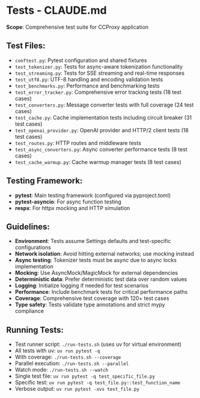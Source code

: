 # Tests - CLAUDE.md

**Scope**: Comprehensive test suite for CCProxy application

## Test Files:
- `conftest.py`: Pytest configuration and shared fixtures
- `test_tokenizer.py`: Tests for async-aware tokenization functionality
- `test_streaming.py`: Tests for SSE streaming and real-time responses
- `test_utf8.py`: UTF-8 handling and encoding validation tests
- `test_benchmarks.py`: Performance and benchmarking tests
- `test_error_tracker.py`: Comprehensive error tracking tests (18 test cases)
- `test_converters.py`: Message converter tests with full coverage (24 test cases)
- `test_cache.py`: Cache implementation tests including circuit breaker (31 test cases)
- `test_openai_provider.py`: OpenAI provider and HTTP/2 client tests (18 test cases)
- `test_routes.py`: HTTP routes and middleware tests
- `test_async_converters.py`: Async converter performance tests (8 test cases)
- `test_cache_warmup.py`: Cache warmup manager tests (8 test cases)

## Testing Framework:
- **pytest**: Main testing framework (configured via pyproject.toml)
- **pytest-asyncio**: For async function testing
- **respx**: For httpx mocking and HTTP simulation

## Guidelines:
- **Environment**: Tests assume Settings defaults and test-specific configurations
- **Network isolation**: Avoid hitting external networks; use mocking instead
- **Async testing**: Tokenizer tests must be async due to async locks implementation
- **Mocking**: Use AsyncMock/MagicMock for external dependencies
- **Deterministic data**: Prefer deterministic test data over random values
- **Logging**: Initialize logging if needed for test scenarios
- **Performance**: Include benchmark tests for critical performance paths
- **Coverage**: Comprehensive test coverage with 120+ test cases
- **Type safety**: Tests validate type annotations and strict mypy compliance

## Running Tests:
- Test runner script: `./run-tests.sh` (uses uv for virtual environment)
- All tests with uv: `uv run pytest -q`
- With coverage: `./run-tests.sh --coverage`
- Parallel execution: `./run-tests.sh --parallel`
- Watch mode: `./run-tests.sh --watch`
- Single test file: `uv run pytest -q test_specific_file.py`
- Specific test: `uv run pytest -q test_file.py::test_function_name`
- Verbose output: `uv run pytest -xvs test_file.py`
